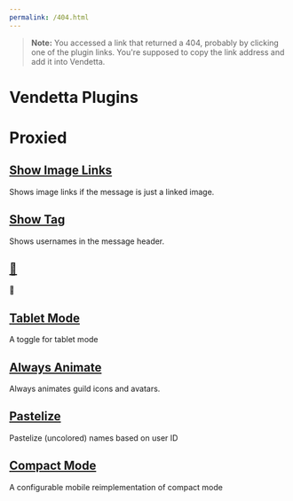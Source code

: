 ```yaml
---
permalink: /404.html
---
```

> **Note:** You accessed a link that returned a 404, probably by clicking one of the plugin links. You're supposed to copy the link address and add it into Vendetta.

# Vendetta Plugins
# Proxied
## [Show Image Links](https://vd-plugins.github.io/proxy/cynosphere.github.io/VendettaPlugins/ShowImageLinks/)
Shows image links if the message is just a linked image.

## [Show Tag](https://vd-plugins.github.io/proxy/cynosphere.github.io/VendettaPlugins/ShowTag/)
Shows usernames in the message header.

## [🗿](https://vd-plugins.github.io/proxy/cynosphere.github.io/VendettaPlugins/Moyai/)
🗿

## [Tablet Mode](https://vd-plugins.github.io/proxy/cynosphere.github.io/VendettaPlugins/TabletMode/)
A toggle for tablet mode

## [Always Animate](https://vd-plugins.github.io/proxy/cynosphere.github.io/VendettaPlugins/AlwaysAnimate/)
Always animates guild icons and avatars.

## [Pastelize](https://vd-plugins.github.io/proxy/cynosphere.github.io/VendettaPlugins/Pastelize/)
Pastelize (uncolored) names based on user ID

## [Compact Mode](https://vd-plugins.github.io/proxy/cynosphere.github.io/VendettaPlugins/CompactMode/)
A configurable mobile reimplementation of compact mode

